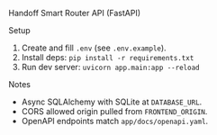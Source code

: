 Handoff Smart Router API (FastAPI)

Setup

1. Create and fill `.env` (see `.env.example`).
2. Install deps: `pip install -r requirements.txt`
3. Run dev server: `uvicorn app.main:app --reload`

Notes

- Async SQLAlchemy with SQLite at `DATABASE_URL`.
- CORS allowed origin pulled from `FRONTEND_ORIGIN`.
- OpenAPI endpoints match `app/docs/openapi.yaml`.


